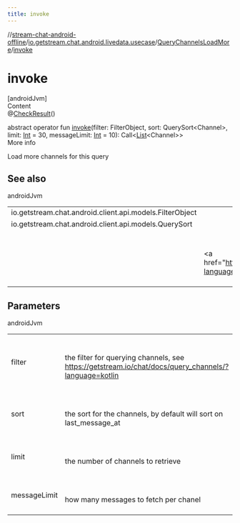 ```yaml
---
title: invoke
---
```

//[stream-chat-android-offline](../../../index.md)/[io.getstream.chat.android.livedata.usecase](../index.md)/[QueryChannelsLoadMore](index.md)/[invoke](invoke.md)



# invoke  
[androidJvm]  
Content  
@[CheckResult](https://developer.android.com/reference/kotlin/androidx/annotation/CheckResult.html)()  
  
abstract operator fun [invoke](invoke.md)(filter: FilterObject, sort: QuerySort&lt;Channel&gt;, limit: [Int](https://kotlinlang.org/api/latest/jvm/stdlib/kotlin/-int/index.html) = 30, messageLimit: [Int](https://kotlinlang.org/api/latest/jvm/stdlib/kotlin/-int/index.html) = 10): Call&lt;[List](https://kotlinlang.org/api/latest/jvm/stdlib/kotlin.collections/-list/index.html)&lt;Channel&gt;&gt;  
More info  


Load more channels for this query



## See also  
  
androidJvm  
  
| | |
|---|---|
| <a name="io.getstream.chat.android.livedata.usecase/QueryChannelsLoadMore/invoke/#io.getstream.chat.android.client.api.models.FilterObject#io.getstream.chat.android.client.api.models.QuerySort[io.getstream.chat.android.client.models.Channel]#kotlin.Int#kotlin.Int/PointingToDeclaration/"></a>io.getstream.chat.android.client.api.models.FilterObject| <a name="io.getstream.chat.android.livedata.usecase/QueryChannelsLoadMore/invoke/#io.getstream.chat.android.client.api.models.FilterObject#io.getstream.chat.android.client.api.models.QuerySort[io.getstream.chat.android.client.models.Channel]#kotlin.Int#kotlin.Int/PointingToDeclaration/"></a>|
| <a name="io.getstream.chat.android.livedata.usecase/QueryChannelsLoadMore/invoke/#io.getstream.chat.android.client.api.models.FilterObject#io.getstream.chat.android.client.api.models.QuerySort[io.getstream.chat.android.client.models.Channel]#kotlin.Int#kotlin.Int/PointingToDeclaration/"></a>io.getstream.chat.android.client.api.models.QuerySort| <a name="io.getstream.chat.android.livedata.usecase/QueryChannelsLoadMore/invoke/#io.getstream.chat.android.client.api.models.FilterObject#io.getstream.chat.android.client.api.models.QuerySort[io.getstream.chat.android.client.models.Channel]#kotlin.Int#kotlin.Int/PointingToDeclaration/"></a>|
| <a name="io.getstream.chat.android.livedata.usecase/QueryChannelsLoadMore/invoke/#io.getstream.chat.android.client.api.models.FilterObject#io.getstream.chat.android.client.api.models.QuerySort[io.getstream.chat.android.client.models.Channel]#kotlin.Int#kotlin.Int/PointingToDeclaration/"></a>| <a name="io.getstream.chat.android.livedata.usecase/QueryChannelsLoadMore/invoke/#io.getstream.chat.android.client.api.models.FilterObject#io.getstream.chat.android.client.api.models.QuerySort[io.getstream.chat.android.client.models.Channel]#kotlin.Int#kotlin.Int/PointingToDeclaration/"></a><br/><br/>&lt;a href="https://getstream.io/chat/docs/query_channels/?language=kotlin"&gt;Filter syntax&lt;/a&gt;<br/><br/>|
  


## Parameters  
  
androidJvm  
  
| | |
|---|---|
| <a name="io.getstream.chat.android.livedata.usecase/QueryChannelsLoadMore/invoke/#io.getstream.chat.android.client.api.models.FilterObject#io.getstream.chat.android.client.api.models.QuerySort[io.getstream.chat.android.client.models.Channel]#kotlin.Int#kotlin.Int/PointingToDeclaration/"></a>filter| <a name="io.getstream.chat.android.livedata.usecase/QueryChannelsLoadMore/invoke/#io.getstream.chat.android.client.api.models.FilterObject#io.getstream.chat.android.client.api.models.QuerySort[io.getstream.chat.android.client.models.Channel]#kotlin.Int#kotlin.Int/PointingToDeclaration/"></a><br/><br/>the filter for querying channels, see https://getstream.io/chat/docs/query_channels/?language=kotlin<br/><br/>|
| <a name="io.getstream.chat.android.livedata.usecase/QueryChannelsLoadMore/invoke/#io.getstream.chat.android.client.api.models.FilterObject#io.getstream.chat.android.client.api.models.QuerySort[io.getstream.chat.android.client.models.Channel]#kotlin.Int#kotlin.Int/PointingToDeclaration/"></a>sort| <a name="io.getstream.chat.android.livedata.usecase/QueryChannelsLoadMore/invoke/#io.getstream.chat.android.client.api.models.FilterObject#io.getstream.chat.android.client.api.models.QuerySort[io.getstream.chat.android.client.models.Channel]#kotlin.Int#kotlin.Int/PointingToDeclaration/"></a><br/><br/>the sort for the channels, by default will sort on last_message_at<br/><br/>|
| <a name="io.getstream.chat.android.livedata.usecase/QueryChannelsLoadMore/invoke/#io.getstream.chat.android.client.api.models.FilterObject#io.getstream.chat.android.client.api.models.QuerySort[io.getstream.chat.android.client.models.Channel]#kotlin.Int#kotlin.Int/PointingToDeclaration/"></a>limit| <a name="io.getstream.chat.android.livedata.usecase/QueryChannelsLoadMore/invoke/#io.getstream.chat.android.client.api.models.FilterObject#io.getstream.chat.android.client.api.models.QuerySort[io.getstream.chat.android.client.models.Channel]#kotlin.Int#kotlin.Int/PointingToDeclaration/"></a><br/><br/>the number of channels to retrieve<br/><br/>|
| <a name="io.getstream.chat.android.livedata.usecase/QueryChannelsLoadMore/invoke/#io.getstream.chat.android.client.api.models.FilterObject#io.getstream.chat.android.client.api.models.QuerySort[io.getstream.chat.android.client.models.Channel]#kotlin.Int#kotlin.Int/PointingToDeclaration/"></a>messageLimit| <a name="io.getstream.chat.android.livedata.usecase/QueryChannelsLoadMore/invoke/#io.getstream.chat.android.client.api.models.FilterObject#io.getstream.chat.android.client.api.models.QuerySort[io.getstream.chat.android.client.models.Channel]#kotlin.Int#kotlin.Int/PointingToDeclaration/"></a><br/><br/>how many messages to fetch per chanel<br/><br/>|
  
  




